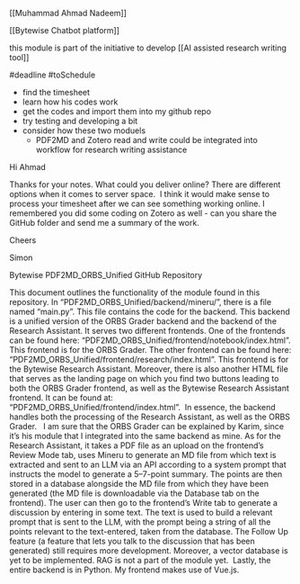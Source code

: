 [[Muhammad Ahmad Nadeem]] 

[[Bytewise Chatbot platform]]

 this module is part of the initiative to develop [[AI assisted research writing tool]] 

#deadline #toSchedule 

- find the timesheet 
- learn how his codes work 
- get the codes and import them into my github repo 
- try testing and developing a bit 
- consider how these two moduels 
	- PDF2MD and Zotero read and write could be integrated into workflow for research writing assistance 

Hi Ahmad 



  

Thanks for your notes. What could you deliver online? There are different options when it comes to server space.  I think it would make sense to process your timesheet after we can see something working online. I remembered you did some coding on Zotero as well - can you share the GitHub folder and send me a summary of the work. 


Cheers

Simon


Bytewise PDF2MD_ORBS_Unified GitHub Repository 

This document outlines the functionality of the module found in this repository. In “PDF2MD_ORBS_Unified/backend/mineru/”, there is a file named “main.py”. This file contains the code for the backend. This backend is a unified version of the ORBS Grader backend and the backend of the Research Assistant. It serves two different frontends. One of the frontends can be found here: “PDF2MD_ORBS_Unified/frontend/notebook/index.html”. This frontend is for the ORBS Grader. The other frontend can be found here: “PDF2MD_ORBS_Unified/frontend/research/index.html”. This frontend is for the Bytewise Research Assistant. Moreover, there is also another HTML file that serves as the landing page on which you find two buttons leading to both the ORBS Grader frontend, as well as the Bytewise Research Assistant frontend. It can be found at: “PDF2MD_ORBS_Unified/frontend/index.html”.  In essence, the backend handles both the processing of the Research Assistant, as well as the ORBS Grader.   I am sure that the ORBS Grader can be explained by Karim, since it’s his module that I integrated into the same backend as mine. As for the Research Assistant, it takes a PDF file as an upload on the frontend’s Review Mode tab, uses Mineru to generate an MD file from which text is extracted and sent to an LLM via an API according to a system prompt that instructs the model to generate a 5–7-point summary. The points are then stored in a database alongside the MD file from which they have been generated (the MD file is downloadable via the Database tab on the frontend). The user can then go to the frontend’s Write tab to generate a discussion by entering in some text. The text is used to build a relevant prompt that is sent to the LLM, with the prompt being a string of all the points relevant to the text-entered, taken from the database. The Follow Up feature (a feature that lets you talk to the discussion that has been generated) still requires more development. Moreover, a vector database is yet to be implemented. RAG is not a part of the module yet.  Lastly, the entire backend is in Python. My frontend makes use of Vue.js.